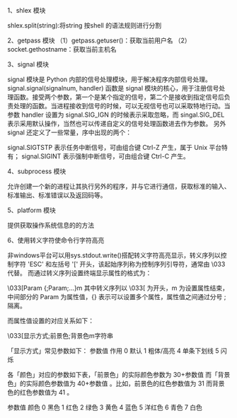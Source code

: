 1、shlex 模块

shlex.split(string):将string 按shell 的语法规则进行分割


2、getpass 模块
（1）getpass.getuser()：获取当前用户名
（2）socket.gethostname：获取当前主机名


3、signal 模块

signal 模块是 Python 内部的信号处理模块，用于解决程序内部信号处理。
signal.signal(signalnum, handler) 函数是 signal 模块的核心，用于注册信号处理函数。接受两个参数，第一个是某个指定的信号，第二个是接收到指定信号后负责处理的函数。当进程接收到信号的时候，可以无视信号也可以采取特地行动。当参数 handler 设置为 signal.SIG_IGN 的时候表示采取忽略，而 singal.SIG_DEL 表示采用默认操作，当然也可以传递自定义的信号处理函数进去作为参数。
另外 signal 还定义了一些常量，序中出现的两个：

signal.SIGTSTP 表示任务中断信号，可由组合键 Ctrl-Z 产生，属于 Unix 平台特有；
signal.SIGINT 表示强制中断信号，可由组合键 Ctrl-C 产生。

4、subprocess 模块

允许创建一个新的进程让其执行另外的程序，并与它进行通信，获取标准的输入、标准输出、标准错误以及返回码等。

5、platform 模块

提供获取操作系统信息的的方法

6、使用转义字符使命令行字符高亮

非windows平台可以用sys.stdout.write()搭配转义字符高亮显示，转义序列以控制字符 'ESC' 和左括号 '[' 开头，该起始序列称为控制序列引导符，通常由 \033 代替。
而通过转义序列设置终端显示属性的格式为：

\033[Param {;Param;...}m
其中转义序列以 \033[ 为开头，m 为设置属性结束，中间部分的 Param 为属性值，{} 表示可以设置多个属性，属性值之间通过分号 ; 隔离。

而属性值设置的对应关系如下：

\033[显示方式;前景色;背景色m字符串

「显示方式」常见参数如下：
参数值	作用
0	    默认
1	    粗体/高亮
4	    单条下划线
5	    闪烁

各「颜色」对应的参数如下表，「前景色」的实际颜色参数为 30+参数值 而「背景色」的实际颜色参数值为 40+参数值 。比如，前景色的红色参数值为 31 而背景色的红色参数值为 41 。

参数值	颜色
0	    黑色
1	    红色
2	    绿色
3	    黄色
4   	蓝色
5	    洋红色
6	    青色
7	    白色
